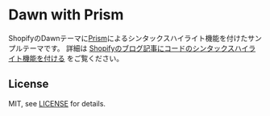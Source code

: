 # Dawn with Prism

ShopifyのDawnテーマに[Prism](https://prismjs.com/index.html)によるシンタックスハイライト機能を付けたサンプルテーマです。
詳細は [Shopifyのブログ記事にコードのシンタックスハイライト機能を付ける](https://tsun.ec/blogs/tech/dawn-with-prism) をご覧ください。

## License

MIT, see [LICENSE](https://github.com/tsuninc/shopify-theme-examples/blob/main/LICENSE) for details.
